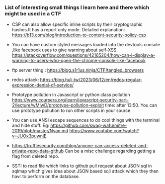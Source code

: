 <h3>List of interesting small things I learn here and there which might be used in a CTF</h3>

- CSP can also allow specific inline scripts by their cryptographic hashes.It has a report only mode. Detailed explanation: https://b13.com/blog/introduction-to-content-security-policy-csp

- You can have custom styled messages loaded into the devtools console ,like facebook uses to give warning about self-XSS. 
https://stackoverflow.com/questions/42165204/how-can-i-display-a-warning-to-users-who-open-the-chrome-console-like-facebook

- ftp server thing : https://blog.s1r1us.ninja/CTF/tangled_browsers

- redos attack: https://blog.huli.tw/2023/06/12/en/redos-regular-expression-denial-of-service/

- Prototype pollution in Javascript or python class pollution
	https://www.coursera.org/learn/javascript-security-part-2/lecture/wMlwD/prototype-pollution-exploit
	time: after 13:50. You can use prototype pollution to run other scripts in your source.
	
- You can use ANSI escape sequences to do cool things with the terminal and hide stuff. 
Eg: https://github.com/swag-wafu/mitre-2019/blob/master/Nyan.md 
	https://www.youtube.com/watch?v=JUOx3puwniE
	
	
- https://trufflesecurity.com/blog/anyone-can-access-deleted-and-private-repo-data-github Can be a misc challenge regarding getting a flag from deleted repo.

- SSTI to read file which links to github pull request about JSON sql in sqlmap which gives idea about JSON based sqli attack which they then havr to perform on the database.
